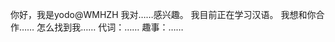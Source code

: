 你好，我是yodo@WMHZH
我对……感兴趣。
我目前正在学习汉语。
我想和你合作……
怎么找到我……
代词：……
趣事：……

<!---
你好，yoyodo@WMHZH you you you you you you you@WMHZH you you you you you you you you@WMHZH you you you you you you@WMHZH you you you，you you you you@WMHZH you you you you@WMHZH you you
我对……你在看什么
--->
